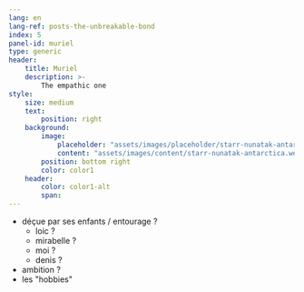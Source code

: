 ```yaml
---
lang: en
lang-ref: posts-the-unbreakable-bond 
index: 5
panel-id: muriel
type: generic
header:
    title: Muriel
    description: >-
        The empathic one
style:
    size: medium
    text:
        position: right
    background:
        image:
            placeholder: "assets/images/placeholder/starr-nunatak-antarctica.webp"
            content: "assets/images/content/starr-nunatak-antarctica.webp"
        position: bottom right
        color: color1
    header:
        color: color1-alt
        span:
---
```

- déçue par ses enfants / entourage ?
  - loic ?
  - mirabelle ?
  - moi ?
  - denis ?
- ambition ?
- les "hobbies"
